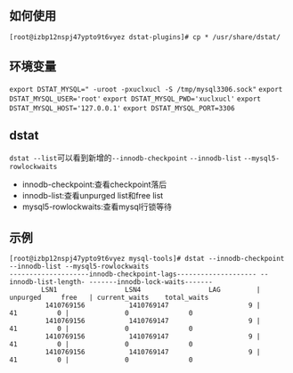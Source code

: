 ## 如何使用
`[root@izbp12nspj47ypto9t6vyez dstat-plugins]# cp * /usr/share/dstat/`

## 环境变量
`export DSTAT_MYSQL=" -uroot -pxuclxucl -S /tmp/mysql3306.sock"`
`export DSTAT_MYSQL_USER='root'`
`export DSTAT_MYSQL_PWD='xuclxucl'`
`export DSTAT_MYSQL_HOST='127.0.0.1'`
`export DSTAT_MYSQL_PORT=3306`

## dstat
`dstat --list`可以看到新增的`--innodb-checkpoint` `--innodb-list` `--mysql5-rowlockwaits`
- innodb-checkpoint:查看checkpoint落后
- innodb-list:查看unpurged list和free list
- mysql5-rowlockwaits:查看mysql行锁等待

## 示例
```
[root@izbp12nspj47ypto9t6vyez mysql-tools]# dstat --innodb-checkpoint --innodb-list --mysql5-rowlockwaits
--------------------innodb-checkpoint-lags-------------------- --innodb-list-length- -------innodb-lock-waits-------
        LSN1                 LSN4                 LAG         | unpurged     free   | current_waits    total_waits  
         1410769156           1410769147                    9 |       41          0 |              0               0
         1410769156           1410769147                    9 |       41          0 |              0               0
         1410769156           1410769147                    9 |       41          0 |              0               0
         1410769156           1410769147                    9 |       41          0 |              0               0
```
